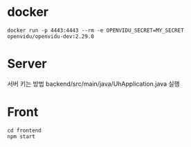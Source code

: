 # docker

```
docker run -p 4443:4443 --rm -e OPENVIDU_SECRET=MY_SECRET openvidu/openvidu-dev:2.29.0
```

# Server

서버 키는 방법
backend/src/main/java/UhApplication.java
실행

# Front

```
cd frontend
npm start
```
